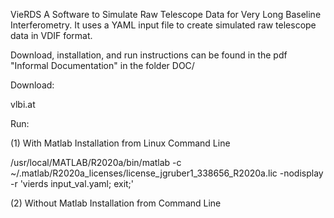 VieRDS
A Software to Simulate Raw Telescope Data for Very Long Baseline Interferometry. It uses a YAML input file to create simulated raw telescope data in VDIF format.

Download, installation, and run instructions can be found in the pdf "Informal Documentation" in the folder DOC/

Download:

vlbi.at


Run:

(1) With Matlab Installation from Linux Command Line

/usr/local/MATLAB/R2020a/bin/matlab -c ~/.matlab/R2020a_licenses/license_jgruber1_338656_R2020a.lic -nodisplay  -r 'vierds input_val.yaml; exit;'


(2) Without Matlab Installation from Command Line

